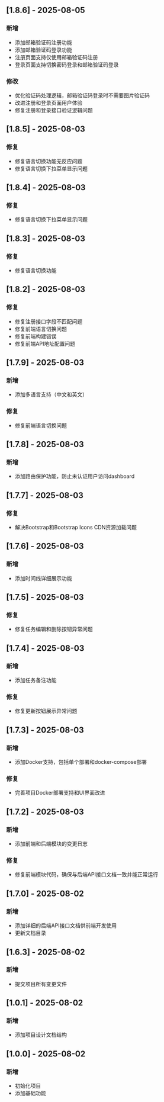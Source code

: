 ## [1.8.6] - 2025-08-05
### 新增
- 添加邮箱验证码注册功能
- 添加邮箱验证码登录功能
- 注册页面支持仅使用邮箱验证码注册
- 登录页面支持切换密码登录和邮箱验证码登录

### 修改
- 优化验证码处理逻辑，邮箱验证码登录时不需要图片验证码
- 改进注册和登录页面用户体验
- 修复注册和登录接口验证逻辑问题

## [1.8.5] - 2025-08-03
### 修复
- 修复语言切换功能无反应问题
- 修复语言切换下拉菜单显示问题

## [1.8.4] - 2025-08-03
### 修复
- 修复语言切换下拉菜单显示问题

## [1.8.3] - 2025-08-03
### 修复
- 修复语言切换功能

## [1.8.2] - 2025-08-03
### 修复
- 修复注册接口字段不匹配问题
- 修复前端语言切换问题
- 修复前端构建错误
- 修复前端API地址配置问题

## [1.7.9] - 2025-08-03
### 新增
- 添加多语言支持（中文和英文）

### 修复
- 修复前端语言切换问题

## [1.7.8] - 2025-08-03
### 新增
- 添加路由保护功能，防止未认证用户访问dashboard

## [1.7.7] - 2025-08-03
### 修复
- 解决Bootstrap和Bootstrap Icons CDN资源加载问题

## [1.7.6] - 2025-08-03
### 新增
- 添加时间线详细展示功能

## [1.7.5] - 2025-08-03
### 修复
- 修复任务编辑和删除按钮异常问题

## [1.7.4] - 2025-08-03
### 新增
- 添加任务备注功能

### 修复
- 修复更新按钮展示异常问题

## [1.7.3] - 2025-08-03
### 新增
- 添加Docker支持，包括单个部署和docker-compose部署

### 修复
- 完善项目Docker部署支持和UI界面改进

## [1.7.2] - 2025-08-03
### 新增
- 添加前端和后端模块的变更日志

### 修复
- 修复前端模块代码，确保与后端API接口文档一致并能正常运行

## [1.7.0] - 2025-08-02
### 新增
- 添加详细的后端API接口文档供前端开发使用
- 更新文档目录

## [1.6.3] - 2025-08-02
### 新增
- 提交项目所有变更文件

## [1.0.1] - 2025-08-02
### 新增
- 添加项目设计文档结构

## [1.0.0] - 2025-08-02
### 新增
- 初始化项目
- 添加基础功能